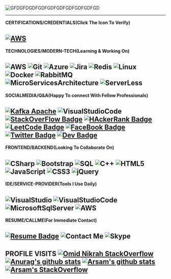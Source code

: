 
![GFDGFDGDFGDFGDFGDFGDFGDFGDFGD](https://github.com/arsam31/arsam31/blob/main/arsam2.gif)

-------------------------------------------------------------------------------------------------------------------------------------------------------------------------------
**CERTIFICATIONS/CREDENTIALS(Click The Icon To Verify)**

[![AWS](https://img.shields.io/badge/-AWS_Certified_Cloud_Practitioner-000?&logo=Amazon-AWS&logoColor=00CAFF&link=https://www.youracclaim.com/badges/57e754a2-e107-459f-9b08-e420f57682c7/linked_in)](https://www.youracclaim.com/badges/57e754a2-e107-459f-9b08-e420f57682c7/linked_in)
-------------------------------------------------------------------------------------------------------------------------------------------------------------------------------
**TECHNOLOGIES/MODERN-TECH(Learning & Working On)**

![AWS](https://img.shields.io/badge/-AWS-000?&logo=Amazon-AWS&logoColor=FF9900)
![Git](https://img.shields.io/badge/-Git-000?&logo=git)
![Azure](https://img.shields.io/badge/-Azure-000?&logo=azure-devops&logoColor=0078D7)
![Jira](https://img.shields.io/badge/-Jira-000?&logo=jira-software)
![Redis](https://img.shields.io/badge/-Redis-000?&logo=redis&logoColor=DC382D)
![Linux](https://img.shields.io/badge/-Linux-000?&logo=linux)
![Docker](https://img.shields.io/badge/-Docker-000?&logo=Docker&logoColor=2496ED)
![RabbitMQ](https://img.shields.io/badge/-RabbitMQ-000?&logo=Rabbitmq&logoColor=FF6600)
![MicroServicesArchitecture](https://img.shields.io/badge/-Microservices_Architecture-000?&logo=micro:bit&logoColor=00ED00)
![ServerLess](https://img.shields.io/badge/-ServerLess-000?&logo=serverless&logoColor=FD5750)
-------------------------------------------------------------------------------------------------------------------------------------------------------------------------------
**SOCIALMEDIA/Q&A(Happy To connect With Fellow Professionals)**

[![Kafka Apache](https://img.shields.io/badge/-Apache_kafka-000?&logo=Apache-Kafka&logoColor=C0C0C0&link=https://linkedin.com/in/arsamrahmaan/)](https://linkedin.com/in/arsamrahmaan/)
![VisualStudioCode](https://img.shields.io/badge/-VisualStudio_Code-000?&logo=visual-studio-code&logoColor=007ACC)
[![StackOverFlow Badge](https://img.shields.io/badge/-StackOverFlow-000?&logo=stack-overflow&logoColor=FE7A16&link=https://stackoverflow.com/users/8907014/arsam?tab=profile)](https://stackoverflow.com/users/8907014/arsam?tab=profile)
[![HAckerRank Badge](https://img.shields.io/badge/-HackerRank-000?&logo=hackerrank&logoColor=2EC866&link=https://www.hackerrank.com/arsamrahmaan31)](https://www.hackerrank.com/arsamrahmaan31)
[![LeetCode Badge](https://img.shields.io/badge/-LeetCode-000?&logo=leetcode&logoColor=F89F1B&link=https://leetcode.com/arsamrahmaan31/)](https://leetcode.com/arsamrahmaan31/)
[![FaceBook Badge](https://img.shields.io/badge/-FaceBook-000?&logo=facebook&logoColor=1877F2&link=https://facebook.com/arsamrahmaan31)](https://facebook.com/arsamrahmaan31)
[![Twitter Badge](https://img.shields.io/badge/-Twitter-000?&logo=Twitter&logoColor=1DA1F2&link=https://twitter.com/arsamrahmaan31)](https://twitter.com/arsamrahmaan31)
[![Dev Badge](https://img.shields.io/badge/-Dev.to-000?&logo=dev.to&logoColor=0A0A0A&link=https://dev.to/arsam31)](https://dev.to/arsam31)
-------------------------------------------------------------------------------------------------------------------------------------------------------------------------------
**FRONTEND/BACKEND(Looking To Collaborate On)**

![CSharp](https://img.shields.io/badge/-CSharp-000?&logo=c-sharp&logoColor=239120)
![Bootstrap](https://img.shields.io/badge/-Bootstrap-000?&logo=bootstrap&logoColor=563D7C)
![SQL](https://img.shields.io/badge/-SQL-000?&logo=MySQL)
![C++](https://img.shields.io/badge/-C++-000?&logo=c%2b%2b&logoColor=00599C)
![HTML5](https://img.shields.io/badge/-HTML5-000?&logo=html5&logoColor=E34F26)
![JavaScript](https://img.shields.io/badge/-JavaScript-000?&logo=JavaScript)
![CSS3](https://img.shields.io/badge/-CSS3-000?&logo=html5&logoColor=1572B6)
![jQuery](https://img.shields.io/badge/-jQuery-000?&logo=jQuery&logoColor=0769AD)
-------------------------------------------------------------------------------------------------------------------------------------------------------------------------------
**IDE/SERVICE-PROVIDER(Tools I Use Daily)**

![VisualStudio](https://img.shields.io/badge/-VisualStudio-000?&logo=visual-studio&logoColor=5C2D91)
![VisualStudioCode](https://img.shields.io/badge/-VisualStudio_Code-000?&logo=visual-studio-code&logoColor=007ACC)
![MicrosoftSqlServer](https://img.shields.io/badge/-Microsoft_Sql_Server-000?&logo=microsoft-sql-server&logoColor=CC2927)
![AWS](https://img.shields.io/badge/-AWS-000?&logo=amazon-aws&logoColor=EA77FF)
-------------------------------------------------------------------------------------------------------------------------------------------------------------------------------
**RESUME/CALLME(For Immediate Contact)**

[![Resume Badge](https://img.shields.io/badge/-MyResume-000?&logo=abb-robotstudio&logoColor=FF9E0F&link=https://drive.google.com/file/d/1otmBzbPAb9-I0drOY8X_N-BuVmjMCk8h/view?usp=sharing)](https://drive.google.com/file/d/1otmBzbPAb9-I0drOY8X_N-BuVmjMCk8h/view?usp=sharing)
![Contact Me](https://img.shields.io/badge/-+923367065720-000?&logo=whatsapp&logoColor=25D366)
![Skype](https://img.shields.io/badge/-tf@softwarealliance.dk-000?&logo=Skype&logoColor=00AFF0)
-------------------------------------------------------------------------------------------------------------------------------------------------------------------------------
**PROFILE VISITS** 
[![Omid Nikrah StackOverflow](https://github-readme-stackoverflow.vercel.app/?userID=6801065)](https://stackoverflow.com/users/6801065/m-arslan-riaz)
[![Anurag's github stats](https://github-readme-stats.vercel.app/api?username=MArslanRiaz96)](https://github.com/anuraghazra/github-readme-stats)
[![Arsam's github stats](https://github-readme-stats.vercel.app/api?username=MArslanRiaz96&show_icons=true&theme=merko)](https://github.com/MArslanRiaz96)
[![Arsam's StackOverflow](https://github-readme-stackoverflow.vercel.app/?userID=6801065&theme=dark)](https://stackoverflow.com/users/6801065/m-arslan-riaz?tab=profile)
 ------------------------------------------------------------------------------------------------------------------------------------------------------------------------------- 


<!--<details>
<!--<summary>
  MORE ABOUT ME
</summary>
<!-- https://simpleicons.org/(for icons) -->
<!--**Other projects**

<!--[![Overwatch](https://img.shields.io/badge/-📊 Overwatch-000?)](https://github.com/adamalston/Overwatch)
[![RGB Text Colorizer](https://img.shields.io/badge/-🌈 RGB Text Colorizer-000?)](https://github.com/adamalston/rgbTextColorizer)

<!--</details>

